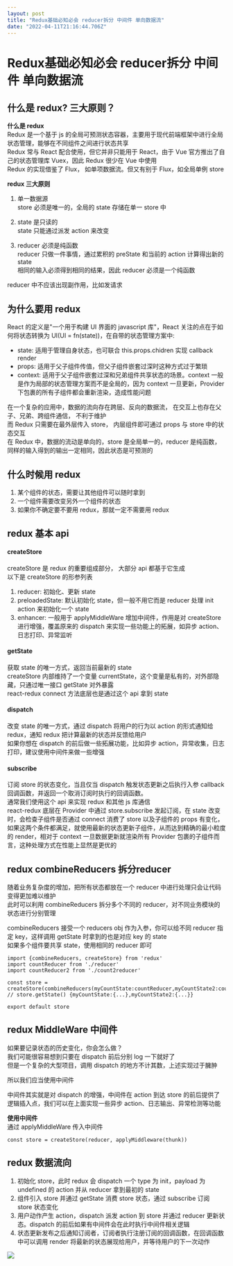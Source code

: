 ```yaml
---
layout: post
title: "Redux基础必知必会 reducer拆分 中间件 单向数据流"
date: "2022-04-11T21:16:44.706Z"
---
```

Redux基础必知必会 reducer拆分 中间件 单向数据流
===============================

什么是 redux? 三大原则？
----------------

**什么是 redux**  
Redux 是一个基于 js 的全局可预测状态容器，主要用于现代前端框架中进行全局状态管理，能够在不同组件之间进行状态共享  
Redux 常与 React 配合使用，但它并非只能用于 React，由于 Vue 官方推出了自己的状态管理库 Vuex，因此 Redux 很少在 Vue 中使用  
Redux 的实现借鉴了 Flux， 如单项数据流。但又有别于 Flux，如全局单例 store  
  

**redux 三大原则**

1.  单一数据源  
    store 必须是唯一的，全局的 state 存储在单一 store 中
    
2.  state 是只读的  
    state 只能通过派发 action 来改变
    
3.  reducer 必须是纯函数  
    reducer 只做一件事情，通过累积的 preState 和当前的 action 计算得出新的 state  
    相同的输入必须得到相同的结果，因此 reducer 必须是一个纯函数
    

reducer 中不应该出现副作用，比如发请求

  

为什么要用 redux
-----------

React 的定义是"一个用于构建 UI 界面的 javascript 库"，React 关注的点在于如何将状态转换为 UI(UI = fn(state))，在自带的状态管理方案中:

*   state: 适用于管理自身状态，也可联合 this.props.chidren 实现 callback render
*   props: 适用于父子组件传值，但父子组件嵌套过深时这种方式过于繁琐
*   context: 适用于父子组件嵌套过深和兄弟组件共享状态的场景。context 一般是作为局部的状态管理方案而不是全局的，因为 context 一旦更新，Provider 下包裹的所有子组件都会重新渲染，造成性能问题

在一个复杂的应用中，数据的流向存在跨层、反向的数据流， 在交互上也存在父子、兄弟、跨组件通信， 不利于维护  
而 Redux 只需要在最外层传入 store， 内层组件即可通过 props 与 store 中的状态交互  
在 Redux 中，数据的流动是单向的，store 是全局单一的，reducer 是纯函数，同样的输入得到的输出一定相同，因此状态是可预测的  
  

什么时候用 redux
-----------

1.  某个组件的状态，需要让其他组件可以随时拿到
2.  一个组件需要改变另外一个组件的状态
3.  如果你不确定要不要用 redux，那就一定不需要用 redux

  

redux 基本 api
------------

#### createStore

createStore 是 redux 的重要组成部分， 大部分 api 都基于它生成  
以下是 createStore 的形参列表

1.  reducer: 初始化、更新 state
2.  preloadedState: 默认初始化 state，但一般不用它而是 reducer 处理 init action 来初始化一个 state
3.  enhancer: 一般用于 applyMiddleWare 增加中间件，作用是对 createStore 进行增强，覆盖原来的 dispatch 来实现一些功能上的拓展，如异步 action、日志打印、异常监听

  

#### getState

获取 state 的唯一方式，返回当前最新的 state  
createStore 内部维持了一个变量 currentState，这个变量是私有的，对外部隐藏，只通过唯一接口 getState 对外暴露  
react-redux connect 方法底层也是通过这个 api 拿到 state

  

#### dispatch

改变 state 的唯一方式，通过 dispatch 将用户的行为以 action 的形式通知给 redux，通知 redux 把计算最新的状态并反馈给用户  
如果你想在 dispatch 的前后做一些拓展功能，比如异步 action，异常收集，日志打印，建议使用中间件来做一些增强

  

#### subscribe

订阅 store 的状态变化，当且仅当 dispatch 触发状态更新之后执行入参 callback 回调函数，并返回一个取消订阅时执行的回调函数。  
通常我们使用这个 api 来实现 redux 和其他 js 库通信  
react-redux 底层在 Provider 中通过 store.subscribe 发起订阅，在 state 改变时，会检查子组件是否通过 connect 消费了 store 以及子组件的 props 有变化，如果这两个条件都满足，就使用最新的状态更新子组件，从而达到精确的最小粒度的 render，相对于 context 一旦数据更新就渲染所有 Provider 包裹的子组件而言，这种处理方式在性能上显然是更优的

  

redux combineReducers 拆分reducer
-------------------------------

随着业务复杂度的增加，把所有状态都放在一个 reducer 中进行处理只会让代码变得更加难以维护  
此时可以利用 combineReducers 拆分多个不同的 reducer，对不同业务模块的状态进行分别管理

combineReducers 接受一个 reducers obj 作为入参，你可以给不同 reducer 指定 key，这样调用 getState 时拿到的也是对应 key 的 state  
如果多个组件要共享 state，使用相同的 reducer 即可

    import {combineReducers, createStore} from 'redux'
    import countReducer from './reducer'
    import countReducer2 from './count2reducer'
    
    const store = createStore(combineReducers(myCountState:countReducer,myCountState2:countReducer2}))
    // store.getState() {myCountState:{...},myCountState2:{...}}
    
    export default store
    

  

redux MiddleWare 中间件
--------------------

如果要记录状态的历史变化，你会怎么做？  
我们可能很容易想到只要在 dispatch 前后分别 log 一下就好了  
但是一个复杂的大型项目，调用 dispatch 的地方不计其数，上述实现过于臃肿

所以我们应当使用中间件

中间件其实就是对 dispatch 的增强，中间件在 action 到达 store 的前后提供了逻辑插入点，我们可以在上面实现一些异步 action、日志输出、异常检测等功能

**使用中间件**  
通过 applyMiddleWare 传入中间件

    const store = createStore(reducer, applyMiddleware(thunk))
    

  

redux 数据流向
----------

1.  初始化 store，此时 redux 会 dispatch 一个 type 为 init，payload 为 undefined 的 action 并从 reducer 拿到最初的 state
2.  组件引入 store 并通过 getState 消费 store 状态，通过 subscribe 订阅 store 状态变化
3.  用户动作产生 action，dispatch 派发 action 到 store 并通过 reducer 更新状态。dispatch 的前后如果有中间件会在此时执行中间件相关逻辑
4.  状态更新发布之后通知订阅者，订阅者执行注册订阅的回调函数，在回调函数中可以调用 render 将最新的状态展现给用户，并等待用户的下一次动作

![](https://img-blog.csdnimg.cn/img_convert/0867d5b00e401a2d52aa2684dc60ccdc.png)